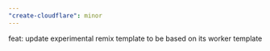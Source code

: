 ```yaml
---
"create-cloudflare": minor
---
```


feat: update experimental remix template to be based on its worker template
